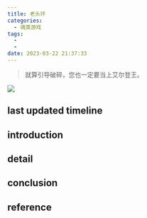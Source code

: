 ```yaml
---
title: 老头环
categories:
  - 魂类游戏
tags:
  - 
  - 
date: 2023-03-22 21:37:33
---
```




>就算引导破碎，您也一定要当上艾尔登王。

<!-- more -->

![](/images/elden_st.png)


## last updated timeline


## introduction


## detail


## conclusion


## reference

